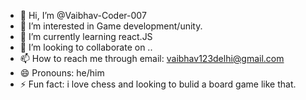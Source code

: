 - 👋 Hi, I’m @Vaibhav-Coder-007
- 👀 I’m interested in Game development/unity.
- 🌱 I’m currently learning react.JS
- 💞️ I’m looking to collaborate on .. 
- 📫 How to reach me through email: vaibhav123delhi@gmail.com
- 😄 Pronouns: he/him
- ⚡ Fun fact: i love chess and looking to bulid a board game like that.

<!---
Vaibhav-Coder-007/Vaibhav-Coder-007 is a ✨ special ✨ repository because its `README.md` (this file) appears on your GitHub profile.
You can click the Preview link to take a look at your changes.
--->
